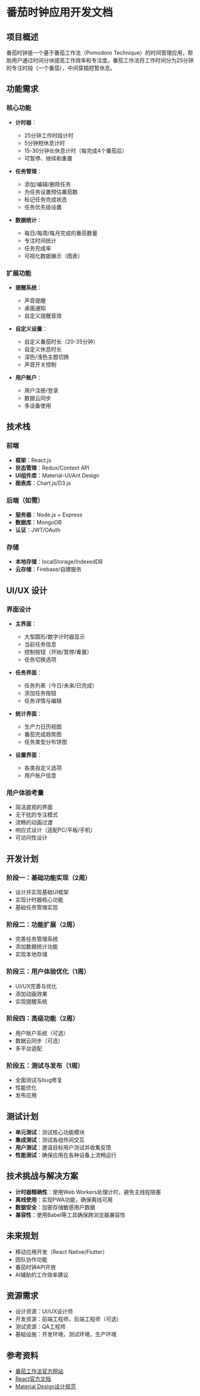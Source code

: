 # 番茄时钟应用开发文档

## 项目概述
番茄时钟是一个基于番茄工作法（Pomodoro Technique）的时间管理应用，帮助用户通过时间分块提高工作效率和专注度。番茄工作法将工作时间分为25分钟的专注时段（一个番茄），中间穿插短暂休息。

## 功能需求

### 核心功能
- **计时器**：
  - 25分钟工作时段计时
  - 5分钟短休息计时
  - 15-30分钟长休息计时（每完成4个番茄后）
  - 可暂停、继续和重置
  
- **任务管理**：
  - 添加/编辑/删除任务
  - 为任务设置预估番茄数
  - 标记任务完成状态
  - 任务优先级设置
  
- **数据统计**：
  - 每日/每周/每月完成的番茄数量
  - 专注时间统计
  - 任务完成率
  - 可视化数据展示（图表）

### 扩展功能
- **提醒系统**：
  - 声音提醒
  - 桌面通知
  - 自定义提醒音效
  
- **自定义设置**：
  - 自定义番茄时长（20-35分钟）
  - 自定义休息时长
  - 深色/浅色主题切换
  - 声音开关控制

- **用户账户**：
  - 用户注册/登录
  - 数据云同步
  - 多设备使用

## 技术栈

### 前端
- **框架**：React.js
- **状态管理**：Redux/Context API
- **UI组件库**：Material-UI/Ant Design
- **图表库**：Chart.js/D3.js

### 后端（如需）
- **服务器**：Node.js + Express
- **数据库**：MongoDB
- **认证**：JWT/OAuth

### 存储
- **本地存储**：localStorage/IndexedDB
- **云存储**：Firebase/自建服务

## UI/UX 设计

### 界面设计
- **主界面**：
  - 大型圆形/数字计时器显示
  - 当前任务信息
  - 控制按钮（开始/暂停/重置）
  - 任务切换选项

- **任务界面**：
  - 任务列表（今日/未来/已完成）
  - 添加任务按钮
  - 任务详情与编辑
  
- **统计界面**：
  - 生产力日历视图
  - 番茄完成趋势图
  - 任务类型分布饼图
  
- **设置界面**：
  - 各类自定义选项
  - 用户账户信息

### 用户体验考量
- 简洁直观的界面
- 无干扰的专注模式
- 流畅的动画过渡
- 响应式设计（适配PC/平板/手机）
- 可访问性设计

## 开发计划

### 阶段一：基础功能实现（2周）
- 设计并实现基础UI框架
- 实现计时器核心功能
- 基础任务管理实现

### 阶段二：功能扩展（2周）
- 完善任务管理系统
- 添加数据统计功能
- 实现本地存储

### 阶段三：用户体验优化（1周）
- UI/UX完善与优化
- 添加动画效果
- 实现提醒系统

### 阶段四：高级功能（2周）
- 用户账户系统（可选）
- 数据云同步（可选）
- 多平台适配

### 阶段五：测试与发布（1周）
- 全面测试与bug修复
- 性能优化
- 发布应用

## 测试计划
- **单元测试**：测试核心功能模块
- **集成测试**：测试各组件间交互
- **用户测试**：邀请目标用户测试并收集反馈
- **性能测试**：确保应用在各种设备上流畅运行

## 技术挑战与解决方案
- **计时器精确性**：使用Web Workers处理计时，避免主线程阻塞
- **离线使用**：实现PWA功能，确保离线可用
- **数据安全**：加密存储敏感用户数据
- **兼容性**：使用Babel等工具确保跨浏览器兼容性

## 未来规划
- 移动应用开发（React Native/Flutter）
- 团队协作功能
- 番茄时钟API开放
- AI辅助的工作效率建议

## 资源需求
- 设计资源：UI/UX设计师
- 开发资源：前端工程师，后端工程师（可选）
- 测试资源：QA工程师
- 基础设施：开发环境，测试环境，生产环境

## 参考资料
- [番茄工作法官方网站](https://francescocirillo.com/pages/pomodoro-technique)
- [React官方文档](https://reactjs.org/docs/getting-started.html)
- [Material Design设计规范](https://material.io/design)
